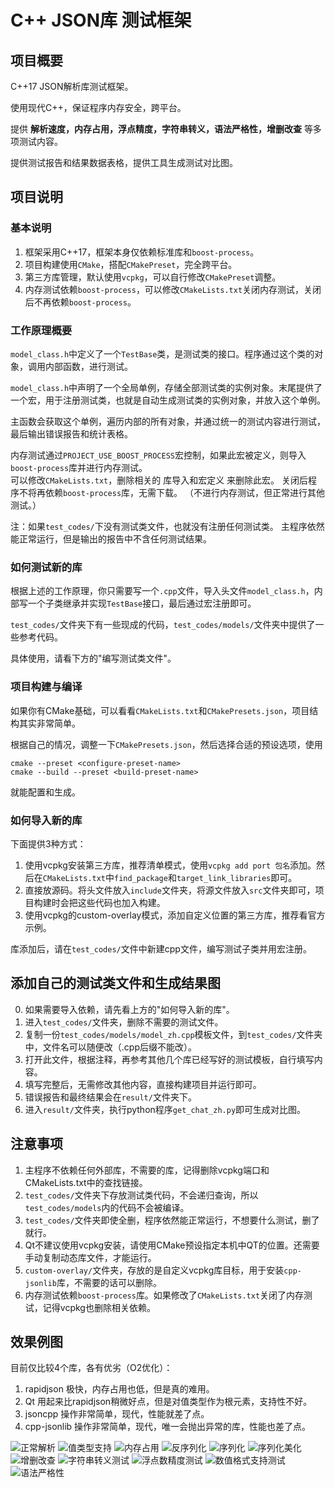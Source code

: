 # C++ JSON库 测试框架

## 项目概要
C++17 JSON解析库测试框架。

使用现代C++，保证程序内存安全，跨平台。

提供 **解析速度，内存占用，浮点精度，字符串转义，语法严格性，增删改查** 等多项测试内容。

提供测试报告和结果数据表格，提供工具生成测试对比图。

## 项目说明
### 基本说明
1. 框架采用C++17，框架本身仅依赖标准库和`boost-process`。
2. 项目构建使用`CMake`，搭配`CMakePreset`，完全跨平台。
3. 第三方库管理，默认使用`vcpkg`，可以自行修改`CMakePreset`调整。
4. 内存测试依赖`boost-process`，可以修改`CMakeLists.txt`关闭内存测试，关闭后不再依赖`boost-process`。

### 工作原理概要
`model_class.h`中定义了一个`TestBase`类，是测试类的接口。程序通过这个类的对象，调用内部函数，进行测试。

`model_class.h`中声明了一个全局单例，存储全部测试类的实例对象。末尾提供了一个宏，用于注册测试类，也就是自动生成测试类的实例对象，并放入这个单例。

主函数会获取这个单例，遍历内部的所有对象，并通过统一的测试内容进行测试，最后输出错误报告和统计表格。

内存测试通过`PROJECT_USE_BOOST_PROCESS`宏控制，如果此宏被定义，则导入`boost-process`库并进行内存测试。<br>
可以修改`CMakeLists.txt`，删除相关的 库导入和宏定义 来删除此宏。 关闭后程序不将再依赖`boost-process`库，无需下载。<nr>
（不进行内存测试，但正常进行其他测试。）

注：如果`test_codes/`下没有测试类文件，也就没有注册任何测试类。 主程序依然能正常运行，但是输出的报告中不含任何测试结果。

### 如何测试新的库
根据上述的工作原理，你只需要写一个`.cpp`文件，导入头文件`model_class.h`，内部写一个子类继承并实现`TestBase`接口，最后通过宏注册即可。

`test_codes/`文件夹下有一些现成的代码，`test_codes/models/`文件夹中提供了一些参考代码。

具体使用，请看下方的"编写测试类文件"。

### 项目构建与编译
如果你有CMake基础，可以看看`CMakeLists.txt`和`CMakePresets.json`，项目结构其实非常简单。

根据自己的情况，调整一下`CMakePresets.json`，然后选择合适的预设选项，使用
```shell
cmake --preset <configure-preset-name>
cmake --build --preset <build-preset-name>
```
就能配置和生成。


### 如何导入新的库
下面提供3种方式：
1. 使用vcpkg安装第三方库，推荐清单模式，使用`vcpkg add port 包名`添加。然后在`CMakeLists.txt`中`find_package`和`target_link_libraries`即可。
2. 直接放源码。将头文件放入`include`文件夹，将源文件放入`src`文件夹即可，项目构建时会把这些代码也加入构建。
3. 使用vcpkg的custom-overlay模式，添加自定义位置的第三方库，推荐看官方示例。

库添加后，请在`test_codes/`文件中新建cpp文件，编写测试子类并用宏注册。

## 添加自己的测试类文件和生成结果图

0. 如果需要导入依赖，请先看上方的"如何导入新的库"。
1. 进入`test_codes/`文件夹，删除不需要的测试文件。
2. 复制一份`test_codes/models/model_zh.cpp`模板文件，到`test_codes/`文件夹中，文件名可以随便改（.cpp后缀不能改）。
3. 打开此文件，根据注释，再参考其他几个库已经写好的测试模板，自行填写内容。
4. 填写完整后，无需修改其他内容，直接构建项目并运行即可。
5. 错误报告和最终结果会在`result/`文件夹下。
6. 进入`result/`文件夹，执行python程序`get_chat_zh.py`即可生成对比图。


## 注意事项
1. 主程序不依赖任何外部库，不需要的库，记得删除vcpkg端口和CMakeLists.txt中的查找链接。
2. `test_codes/`文件夹下存放测试类代码，不会递归查询，所以`test_codes/models`内的代码不会被编译。
3. `test_codes/`文件夹即使全删，程序依然能正常运行，不想要什么测试，删了就行。
4. Qt不建议使用vcpkg安装，请使用CMake预设指定本机中QT的位置。还需要手动复制动态库文件，才能运行。
5. `custom-overlay/`文件夹，存放的是自定义vcpkg库目标，用于安装`cpp-jsonlib`库，不需要的话可以删除。
6. 内存测试依赖`boost-process`库。如果修改了`CMakeLists.txt`关闭了内存测试，记得vcpkg也删除相关依赖。

## 效果例图
目前仅比较4个库，各有优劣（O2优化）：
1. rapidjson 极快，内存占用也低，但是真的难用。
2. Qt 用起来比rapidjson稍微好点，但是对值类型作为根元素，支持性不好。
3. jsoncpp 操作非常简单，现代，性能就差了点。
4. cpp-jsonlib 操作非常简单，现代，唯一会抛出异常的库，性能也差了点。 


![正常解析](result/example_images/正常解析测试.png)
![值类型支持](result/example_images/数值类型支持.png)
![内存占用](result/example_images/内存占用.png)
![反序列化](result/example_images/反序列化测试.png)
![序列化](result/example_images/序列化测试.png)
![序列化美化](result/example_images/美化序列化测试.png)
![增删改查](result/example_images/增删改查加权测试.png)
![字符串转义测试](result/example_images/字符串转义测试.png)
![浮点数精度测试](result/example_images/浮点数精度测试.png)
![数值格式支持测试](result/example_images/数值格式支持测试.png)
![语法严格性](result/example_images/语法严格性测试.png)

